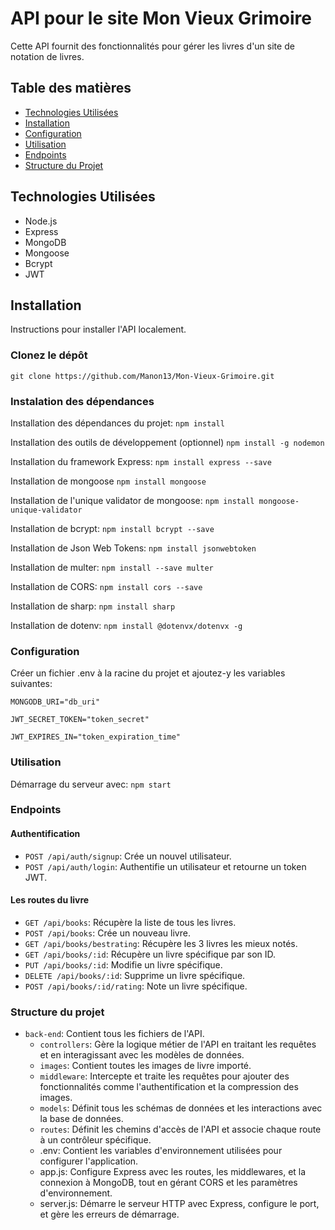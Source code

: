 # API pour le site Mon Vieux Grimoire 

Cette API fournit des fonctionnalités pour gérer les livres d'un site de notation de livres. 

## Table des matières

- [Technologies Utilisées](#technologies-utilisées)
- [Installation](#installation)
- [Configuration](#configuration)
- [Utilisation](#utilisation)
- [Endpoints](#endpoints)
- [Structure du Projet](#structure-du-projet)

## Technologies Utilisées
* Node.js
* Express
* MongoDB
* Mongoose
* Bcrypt
* JWT

## Installation
Instructions pour installer l'API localement.

### Clonez le dépôt
`git clone https://github.com/Manon13/Mon-Vieux-Grimoire.git`

### Instalation des dépendances
Installation des dépendances du projet:
`npm install`

Installation des outils de développement (optionnel)
`npm install -g nodemon`

Installation du framework Express:
`npm install express --save`

Installation de mongoose
`npm install mongoose`

Installation de l'unique validator de mongoose:
`npm install mongoose-unique-validator`

Installation de bcrypt:
`npm install bcrypt --save`

Installation de Json Web Tokens:
`npm install jsonwebtoken`

Installation de multer:
`npm install --save multer`

Installation de CORS:
`npm install cors --save`

Installation de sharp:
`npm install sharp`

Installation de dotenv:
`npm install @dotenvx/dotenvx -g`

### Configuration 
Créer un fichier .env à la racine du projet et ajoutez-y les variables suivantes: 
```
MONGODB_URI="db_uri"

JWT_SECRET_TOKEN="token_secret"

JWT_EXPIRES_IN="token_expiration_time"
```

### Utilisation
Démarrage du serveur avec:
`npm start`

### Endpoints

#### Authentification
* `POST /api/auth/signup`: Crée un nouvel utilisateur.
* `POST /api/auth/login`: Authentifie un utilisateur et retourne un token JWT.

#### Les routes du livre
* `GET /api/books`: Récupère la liste de tous les livres. 
* `POST /api/books`: Crée un nouveau livre.
* `GET /api/books/bestrating`: Récupère les 3 livres les mieux notés.
* `GET /api/books/:id`: Récupère un livre spécifique par son ID.
* `PUT /api/books/:id`: Modifie un livre spécifique.
* `DELETE /api/books/:id`: Supprime un livre spécifique.
* `POST /api/books/:id/rating`: Note un livre spécifique.

### Structure du projet
* `back-end`: Contient tous les fichiers de l'API.
    * `controllers`: Gère la logique métier de l'API en traitant les requêtes et en interagissant avec les modèles de données.
    * `images`: Contient toutes les images de livre importé.
    * `middleware`: Intercepte et traite les requêtes pour ajouter des fonctionnalités comme l'authentification et la compression des images.
    * `models`: Définit tous les schémas de données et les interactions avec la base de données.
    * `routes`: Définit les chemins d'accès de l'API et associe chaque route à un contrôleur spécifique.
    * .env: Contient les variables d'environnement utilisées pour configurer l'application.
    * app.js: Configure Express avec les routes, les middlewares, et la connexion à MongoDB, tout en gérant CORS et les paramètres d'environnement.
    * server.js: Démarre le serveur HTTP avec Express, configure le port, et gère les erreurs de démarrage.